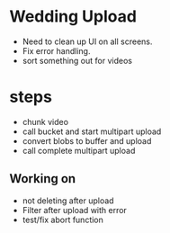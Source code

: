 # Wedding Upload
- Need to clean up UI on all screens.
- Fix error handling.
- sort something out for videos


# steps
- chunk video
- call bucket and start multipart upload
- convert blobs to buffer and upload
- call complete multipart upload

## Working on
- not deleting after upload 
- Filter after upload with error 
- test/fix abort function  
